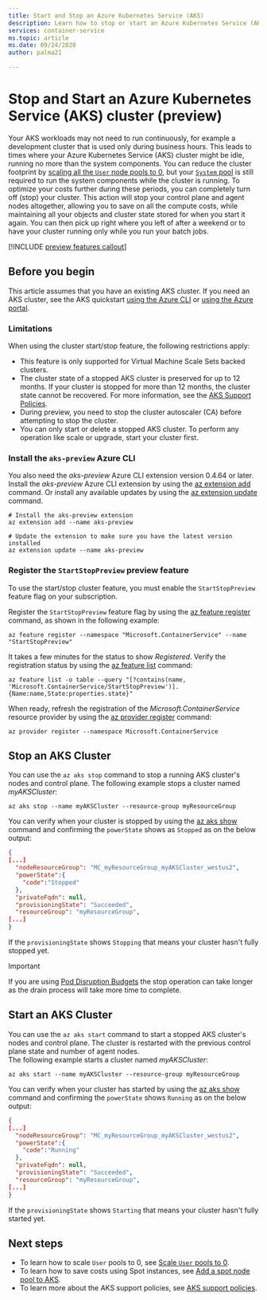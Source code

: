 ```yaml
---
title: Start and Stop an Azure Kubernetes Service (AKS)
description: Learn how to stop or start an Azure Kubernetes Service (AKS) cluster.
services: container-service
ms.topic: article
ms.date: 09/24/2020
author: palma21

---
```


# Stop and Start an Azure Kubernetes Service (AKS) cluster (preview)

Your AKS workloads may not need to run continuously, for example a development cluster that is used only during business hours. This leads to times where your Azure Kubernetes Service (AKS) cluster might be idle, running no more than the system components. You can reduce the cluster footprint by [scaling all the `User` node pools to 0](scale-cluster.md#scale-user-node-pools-to-0), but your [`System` pool](use-system-pools.md) is still required to run the system components while the cluster is running.
To optimize your costs further during these periods, you can completely turn off (stop) your cluster. This action will stop your control plane and agent nodes altogether, allowing you to save on all the compute costs, while maintaining all your objects and cluster state stored for when you start it again. You can then pick up right where you left of after a weekend or to have your cluster running only while you run your batch jobs.

[!INCLUDE [preview features callout](./includes/preview/preview-callout.md)]

## Before you begin

This article assumes that you have an existing AKS cluster. If you need an AKS cluster, see the AKS quickstart [using the Azure CLI][aks-quickstart-cli] or [using the Azure portal][aks-quickstart-portal].

### Limitations

When using the cluster start/stop feature, the following restrictions apply:

- This feature is only supported for Virtual Machine Scale Sets backed clusters.
- The cluster state of a stopped AKS cluster is preserved for up to 12 months. If your cluster is stopped for more than 12 months, the cluster state cannot be recovered. For more information, see the [AKS Support Policies](support-policies.md).
- During preview, you need to stop the cluster autoscaler (CA) before attempting to stop the cluster.
- You can only start or delete a stopped AKS cluster. To perform any operation like scale or upgrade, start your cluster first.

### Install the `aks-preview` Azure CLI

You also need the *aks-preview* Azure CLI extension version 0.4.64 or later. Install the *aks-preview* Azure CLI extension by using the [az extension add][az-extension-add] command. Or install any available updates by using the [az extension update][az-extension-update] command.

```azurecli-interactive
# Install the aks-preview extension
az extension add --name aks-preview

# Update the extension to make sure you have the latest version installed
az extension update --name aks-preview
```

### Register the `StartStopPreview` preview feature

To use the start/stop cluster feature, you must enable the `StartStopPreview` feature flag on your subscription.

Register the `StartStopPreview` feature flag by using the [az feature register][az-feature-register] command, as shown in the following example:

```azurecli-interactive
az feature register --namespace "Microsoft.ContainerService" --name "StartStopPreview"
```

It takes a few minutes for the status to show *Registered*. Verify the registration status by using the [az feature list][az-feature-list] command:

```azurecli-interactive
az feature list -o table --query "[?contains(name, 'Microsoft.ContainerService/StartStopPreview')].{Name:name,State:properties.state}"
```

When ready, refresh the registration of the *Microsoft.ContainerService* resource provider by using the [az provider register][az-provider-register] command:

```azurecli-interactive
az provider register --namespace Microsoft.ContainerService
```

## Stop an AKS Cluster

You can use the `az aks stop` command to stop a running AKS cluster's nodes and control plane. The following example stops a cluster named *myAKSCluster*:

```azurecli-interactive
az aks stop --name myAKSCluster --resource-group myResourceGroup
```

You can verify when your cluster is stopped by using the [az aks show][az-aks-show] command and confirming the `powerState` shows as `Stopped` as on the below output:

```json
{
[...]
  "nodeResourceGroup": "MC_myResourceGroup_myAKSCluster_westus2",
  "powerState":{
    "code":"Stopped"
  },
  "privateFqdn": null,
  "provisioningState": "Succeeded",
  "resourceGroup": "myResourceGroup",
[...]
}
```

If the `provisioningState` shows `Stopping` that means your cluster hasn't fully stopped yet.

> [!IMPORTANT]
> If you are using [Pod Disruption Budgets](https://kubernetes.io/docs/concepts/workloads/pods/disruptions/) the stop operation can take longer as the drain process will take more time to complete.

## Start an AKS Cluster

You can use the `az aks start` command to start a stopped AKS cluster's nodes and control plane. The cluster is restarted with the previous control plane state and number of agent nodes.  
The following example starts a cluster named *myAKSCluster*:

```azurecli-interactive
az aks start --name myAKSCluster --resource-group myResourceGroup
```

You can verify when your cluster has started by using the [az aks show][az-aks-show] command and confirming the `powerState` shows `Running` as on the below output:

```json
{
[...]
  "nodeResourceGroup": "MC_myResourceGroup_myAKSCluster_westus2",
  "powerState":{
    "code":"Running"
  },
  "privateFqdn": null,
  "provisioningState": "Succeeded",
  "resourceGroup": "myResourceGroup",
[...]
}
```

If the `provisioningState` shows `Starting` that means your cluster hasn't fully started yet.

## Next steps

- To learn how to scale `User` pools to 0, see [Scale `User` pools to 0](scale-cluster.md#scale-user-node-pools-to-0).
- To learn how to save costs using Spot instances, see [Add a spot node pool to AKS](spot-node-pool.md).
- To learn more about the AKS support policies, see [AKS support policies](support-policies.md).

<!-- LINKS - external -->

<!-- LINKS - internal -->
[aks-quickstart-cli]: kubernetes-walkthrough.md
[aks-quickstart-portal]: kubernetes-walkthrough-portal.md
[install-azure-cli]: /cli/azure/install-azure-cli&preserve-view=true
[az-extension-add]: /cli/azure/extension?view=azure-cli-latest#az-extension-add&preserve-view=true
[az-extension-update]: /cli/azure/extension?view=azure-cli-latest#az-extension-update&preserve-view=true
[az-feature-register]: /cli/azure/feature?view=azure-cli-latest#az-feature-register&preserve-view=true
[az-feature-list]: /cli/azure/feature?view=azure-cli-latest#az-feature-list&preserve-view=true
[az-provider-register]: /cli/azure/provider?view=azure-cli-latest#az-provider-register&preserve-view=true
[az-aks-show]: /cli/azure/aks?view=azure-cli-latest#az_aks_show
